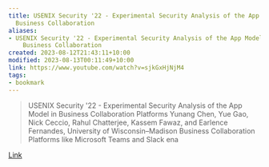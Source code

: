```yaml
---
title: USENIX Security '22 - Experimental Security Analysis of the App Model in
  Business Collaboration
aliases:
- USENIX Security '22 - Experimental Security Analysis of the App Model in
    Business Collaboration
created: 2023-08-12T21:43:11+10:00
modified: 2023-08-13T00:11:49+10:00
link: https://www.youtube.com/watch?v=sjkGxHjNjM4
tags:
- bookmark
---
```


> USENIX Security '22 - Experimental Security Analysis of the App Model in Business Collaboration Platforms Yunang Chen, Yue Gao, Nick Ceccio, Rahul Chatterjee, Kassem Fawaz, and Earlence Fernandes, University of Wisconsin–Madison Business Collaboration Platforms like Microsoft Teams and Slack ena

[Link](https://www.youtube.com/watch?v=sjkGxHjNjM4)